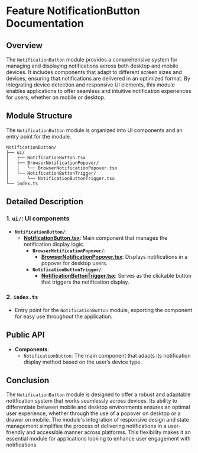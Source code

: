 # Feature NotificationButton Documentation

## Overview

The `NotificationButton` module provides a comprehensive system for managing and displaying notifications across both desktop and mobile devices. It includes components that adapt to different screen sizes and devices, ensuring that notifications are delivered in an optimized format. By integrating device detection and responsive UI elements, this module enables applications to offer seamless and intuitive notification experiences for users, whether on mobile or desktop.
## Module Structure

The `NotificationButton`  module is organized into UI components and an entry point for the module.
```text
NotificationButton/
├── ui/
│   ├── NotificationButton.tsx
│   ├── BrowserNotificationPopover/
│   │   └── BrowserNotificationPopover.tsx
│   └── NotificationButtonTrigger/
│       └── NotificationButtonTrigger.tsx
└── index.ts
```

## Detailed Description

### 1. `ui/`: UI components
- **`NotificationButton/`**:
    - [**NotificationButton.tsx**](./ui/NotificationButton/README.md): Main component that manages the notification display logic.
      - **`BrowserNotificationPopover/`**:
          - [**BrowserNotificationPopover.tsx**](./ui/NotificationButton/BrowserNotificationPopover/README.md): Displays notifications in a popover for desktop users.
      - **`NotificationButtonTrigger/`**:
          - [**NotificationButtonTrigger.tsx**](./ui/NotificationButton/NotificationButtonTrigger/README.md):  Serves as the clickable button that triggers the notification display.

### 2. `index.ts`
- Entry point for the `NotificationButton` module, exporting the  component for easy use throughout the application.

## Public API
- **Components**:
    - `NotificationButton`: The main component that adapts its notification display method based on the user’s device type.
## Conclusion
The `NotificationButton` module is designed to offer a robust and adaptable notification system that works seamlessly across devices. Its ability to differentiate between mobile and desktop environments ensures an optimal user experience, whether through the use of a popover on desktop or a drawer on mobile. The module's integration of responsive design and state management simplifies the process of delivering notifications in a user-friendly and accessible manner across platforms. This flexibility makes it an essential module for applications looking to enhance user engagement with notifications.

